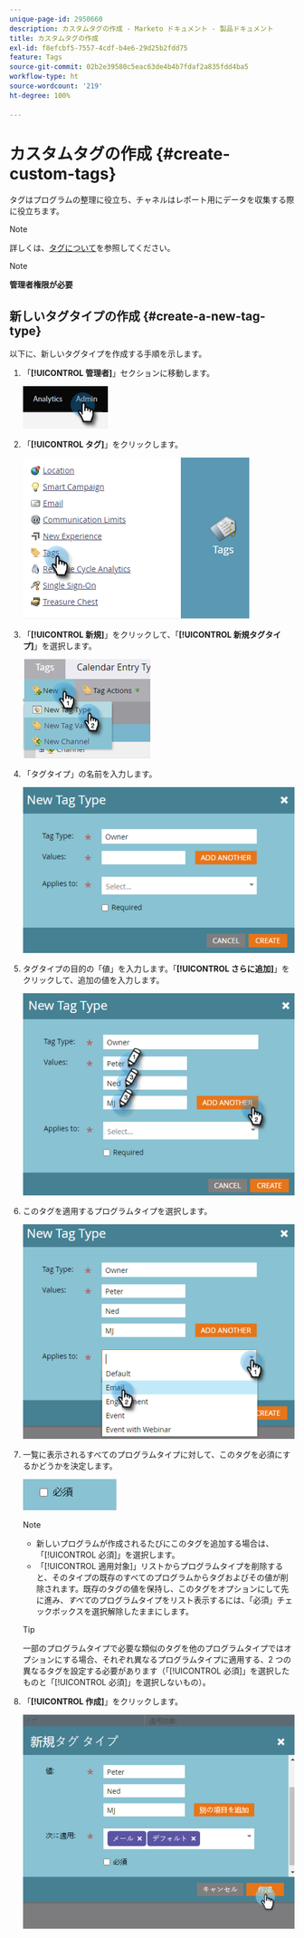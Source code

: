 ```yaml
---
unique-page-id: 2950660
description: カスタムタグの作成 - Marketo ドキュメント - 製品ドキュメント
title: カスタムタグの作成
exl-id: f8efcbf5-7557-4cdf-b4e6-29d25b2fdd75
feature: Tags
source-git-commit: 02b2e39580c5eac63de4b4b7fdaf2a835fdd4ba5
workflow-type: ht
source-wordcount: '219'
ht-degree: 100%

---
```


# カスタムタグの作成 {#create-custom-tags}

タグはプログラムの整理に役立ち、チャネルはレポート用にデータを収集する際に役立ちます。

>[!NOTE]
>
>詳しくは、[タグについて](/help/marketo/product-docs/core-marketo-concepts/programs/working-with-programs/understanding-tags.md)を参照してください。

>[!NOTE]
>
>**管理者権限が必要**

## 新しいタグタイプの作成 {#create-a-new-tag-type}

以下に、新しいタグタイプを作成する手順を示します。

1. 「**[!UICONTROL 管理者]**」セクションに移動します。

   ![](assets/create-custom-tags-1.png)

1. 「**[!UICONTROL タグ]**」をクリックします。

   ![](assets/create-custom-tags-2.png)

1. 「**[!UICONTROL 新規]**」をクリックして、「**[!UICONTROL 新規タグタイプ]**」を選択します。

   ![](assets/create-custom-tags-3.png)

1. 「タグタイプ」の名前を入力します。

   ![](assets/create-custom-tags-4.png)

1. タグタイプの目的の「値」を入力します。「**[!UICONTROL さらに追加]**」をクリックして、追加の値を入力します。

   ![](assets/create-custom-tags-5.png)

1. このタグを適用するプログラムタイプを選択します。

   ![](assets/create-custom-tags-6.png)

1. 一覧に表示されるすべてのプログラムタイプに対して、このタグを必須にするかどうかを決定します。

   ![](assets/create-custom-tags-7.png)

   >[!NOTE]
   >
   >* 新しいプログラムが作成されるたびにこのタグを追加する場合は、「[!UICONTROL 必須]」を選択します。
   >* 「[!UICONTROL 適用対象]」リストからプログラムタイプを削除すると、そのタイプの既存のすべてのプログラムからタグおよびその値が削除されます。既存のタグの値を保持し、このタグをオプションにして先に進み、_すべて_&#x200B;のプログラムタイプをリスト表示するには、「必須」チェックボックスを選択解除したままにします。

   >[!TIP]
   >
   >一部のプログラムタイプで必要な類似のタグを他のプログラムタイプではオプションにする場合、それぞれ異なるプログラムタイプに適用する、2 つの異なるタグを設定する必要があります（「[!UICONTROL 必須]」を選択したものと「[!UICONTROL 必須]」を選択しないもの）。

1. 「**[!UICONTROL 作成]**」をクリックします。

   ![](assets/create-custom-tags-8.png)
